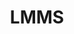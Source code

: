 ---
title: "LMMS"

info: "LMMS (formerly Linux MultiMedia Studio) is a free and open source digital audio workstation application program, release under GPL v2 license"

image: "https://upload.wikimedia.org/wikipedia/commons/thumb/6/69/Lmms_logo.png/240px-Lmms_logo.png"

status: "Active"

website: ["https://lmms.io/"]

get_it:
  - ["Authentic", "https://lmms.io/download/"]

description: |
  LMMS (formerly Linux MultiMedia Studio) is a free and open source [digital audio workstation](/search#digital_audio_workstation) application program, release under GPL v2 license. It allows music to be produced by arranging samples, synthesizing sounds, playing on a MIDI keyboard and combining the features of trackers and sequencers, when run on appropriate hardware.
  
  It allows users to sequence, compose, mix and automate songs in one interface, note playback via MIDI or typing keyboard, consolidate instrument tracks using Beat+Bassline Editor, fine tune patterns, notes, chords and melodies using Piano Roll Editor. It has built-in 64-bit VST instrument support with 32-bit VST bridge (64-bit Windows) and drop-in "Linux Audio Developer's Simple Plugin API" (LADSPA) plug-in support, drop-in VST ® effect plug-in support (Linux and Windows).
  
  [Forum](https://lmms.io/forum/) I [Wiki](https://lmms.io/wiki/index.php?title=Main_Page) I [Developer Wiki](https://github.com/LMMS/lmms/wiki) I [Documentation(wiki)](https://lmms.io/documentation/) I [User FAQ](https://lmms.io/documentation/User_FAQ) I [Mailing lists](https://sourceforge.net/p/lmms/mailman/) I [IRC](https://webchat.freenode.net/?channels=lmms) I [Discord](https://lmms.io/chat/)

sysreq:
  -
    min: "1 GHz CPU"
  -
    min: "512 MB RAM"
  -
    min: "2-channel sound-card"
  -
    min: "MIDI port if you plan to use your MIDI keyboard"

developer: ["Paul Giblock & Tobias Junghans(original developers) | LMMS developers"]

initial_release: "2004"

repository: ["https://github.com/LMMS/lmms"]

written_in: ["C++", "C", "Qt"]

platform:
  - dskp:
      - ["Linux", "o"]
      - ["Windows", "o"]
      - ["macOS", "o"]

categories: ["Digital Audio Workstation"]

license: ["GPL v2+"]

social:
  - name: "Facebook"
    url: "https://facebook.com/makefreemusic"
  - name: "Youtube"
    url: "https://www.youtube.com/user/LMMSOfficial"
  - name: "Bandcamp"
    url: "https://lmmsartists.bandcamp.com/"
  - name: "Wikipedia"
    url: "https://en.wikipedia.org/wiki/LMMS"

source:
  description: ["https://lmms.io/"]
  developer: ["https://github.com/LMMS/lmms/graphs/contributors", "https://sourceforge.net/projects/lmms/"]
  initial_release: ["https://en.wikipedia.org/w/index.php?title=LMMS&oldid=877499392"]
  written_in: ["https://lmms.io/get-involved/", "https://github.com/LMMS/lmms"]
  platform:
    - dskp: ["https://lmms.io/download/"]
  sysreq: ["https://lmms.io/documentation/Requirements"]
  license: ["https://github.com/LMMS/lmms/blob/stable-1.2/LICENSE.txt"]
  rating:
    - ["Gizmo's Freeware", "e", "https://www.techsupportalert.com/content/lmms.htm-2"]
    - ["SOFTPEDIA", "e", "https://www.softpedia.com/reviews/linux/LMMS-18082.shtml"]
  status: ["https://github.com/LMMS/lmms/graphs/contributors"]

rating:
  - name: "Gizmo's Freeware"
    rate: [5, 5]
  - name: "SOFTPEDIA"
    rate: [5, 5]

---